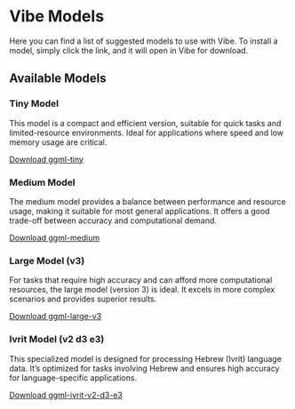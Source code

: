 # Vibe Models

Here you can find a list of suggested models to use with Vibe. To install a model, simply click the link, and it will open in Vibe for download.

## Available Models

### Tiny Model

This model is a compact and efficient version, suitable for quick tasks and limited-resource environments. Ideal for applications where speed and low memory usage are critical.

<a href="https://shorturl.at/XSP9R">Download ggml-tiny</a>

### Medium Model

The medium model provides a balance between performance and resource usage, making it suitable for most general applications. It offers a good trade-off between accuracy and computational demand.

<a href="https://shorturl.at/Ha6br">Download ggml-medium</a>

### Large Model (v3)

For tasks that require high accuracy and can afford more computational resources, the large model (version 3) is ideal. It excels in more complex scenarios and provides superior results.

<a href="https://tinyurl.com/3cn846h8">Download ggml-large-v3</a>

### Ivrit Model (v2 d3 e3)

This specialized model is designed for processing Hebrew (Ivrit) language data. It’s optimized for tasks involving Hebrew and ensures high accuracy for language-specific applications.

<a href="https://tinyurl.com/yckxca25">Download ggml-ivrit-v2-d3-e3</a>
